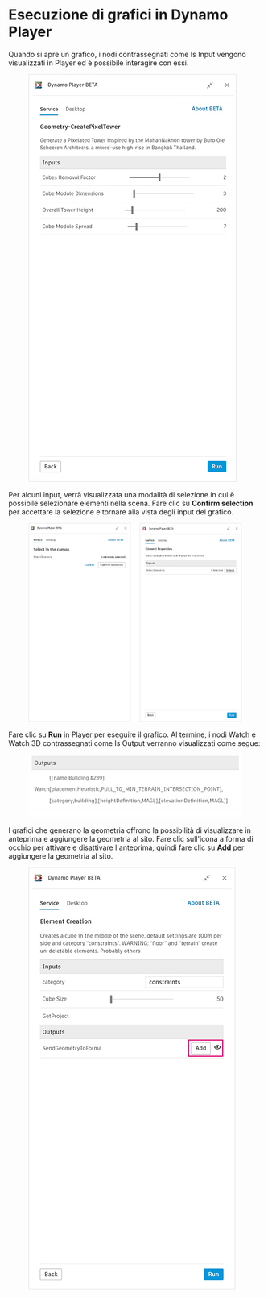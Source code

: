 # Esecuzione di grafici in Dynamo Player


Quando si apre un grafico, i nodi contrassegnati come Is Input vengono visualizzati in Player ed è possibile interagire con essi.

<figure><img src="../.gitbook/assets/run-button.png" alt=""><figcaption></figcaption></figure>

Per alcuni input, verrà visualizzata una modalità di selezione in cui è possibile selezionare elementi nella scena. Fare clic su **Confirm selection** per accettare la selezione e tornare alla vista degli input del grafico.

<figure><img src="../.gitbook/assets/selection-flow.png" alt=""><figcaption></figcaption></figure>

Fare clic su **Run** in Player per eseguire il grafico. Al termine, i nodi Watch e Watch 3D contrassegnati come Is Output verranno visualizzati come segue:

<figure><img src="../.gitbook/assets/watch-output.png" alt=""><figcaption></figcaption></figure>

I grafici che generano la geometria offrono la possibilità di visualizzare in anteprima e aggiungere la geometria al sito. Fare clic sull'icona a forma di occhio per attivare e disattivare l'anteprima, quindi fare clic su **Add** per aggiungere la geometria al sito.

<figure><img src="../.gitbook/assets/add.png" alt=""><figcaption></figcaption></figure>
